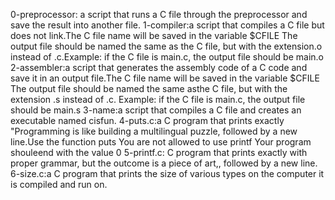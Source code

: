0-preprocessor: a script that runs a C file through the preprocessor and save the result into another file.
1-compiler:a script that compiles a C file but does not link.The C file name will be saved in the variable $CFILE The output file should be named the same as the C file, but with the extension.o instead of .c.Example: if the C file is main.c, the output file should be main.o
2-assembler:a script that generates the assembly code of a C code and save it in an output file.The C file name will be saved in the variable $CFILE The output file should be named the same asthe C file, but with the extension .s instead of .c. Example: if the C file is main.c, the output file should be main.s
3-name:a script that compiles a C file and creates an executable named cisfun.
4-puts.c:a C program that prints exactly "Programming is like building a multilingual puzzle, followed by a new line.Use the function puts You are not allowed to use printf Your program shouleend with the value 0
5-printf.c: C program that prints exactly with proper grammar, but the outcome is a piece of art,, followed by a new line.
6-size.c:a C program that prints the size of various types on the computer it is compiled and run on.
